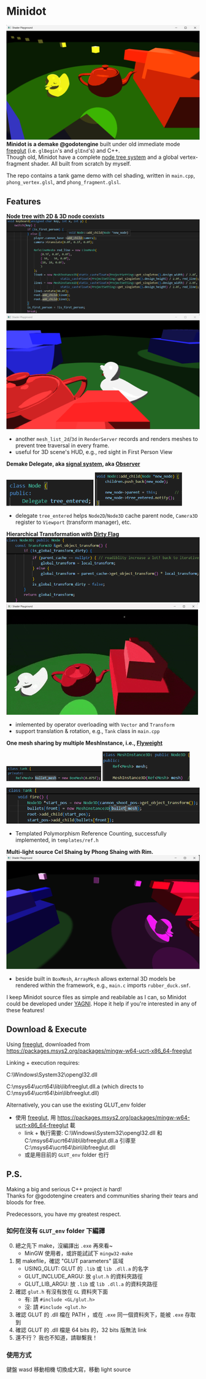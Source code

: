 # Minidot
![alt text](readme_images/first_look.png)
**Minidot is a demake @godotengine** built under old immediate mode [freeglut](https://freeglut.sourceforge.net/) (i.e. `glBegin`'s and `glEnd`'s) and C++.  
Though old, Minidot have a complete [node tree system](https://docs.godotengine.org/en/stable/getting_started/introduction/key_concepts_overview.html#nodes) and a global vertex-fragment shader. All built from scratch by myself.

The repo contains a tank game demo with cel shading, written in `main.cpp`, `phong_vertex.glsl`, and `phong_fragment.glsl`.

## Features
**Node tree with 2D & 3D node coexists**
![alt text](readme_images/node_tree_usage.png)
![alt text](readme_images/first_person_sight.png)
- another `mesh_list_2d`/`3d` in `RenderServer` records and renders meshes to prevent tree traversal in every frame.   
- useful for 3D scene's HUD, e.g., red sight in First Person View

**Demake Delegate, aka [signal system](https://docs.godotengine.org/en/stable/classes/class_signal.html), aka [Observer](https://gameprogrammingpatterns.com/observer.html)**
<p float="left">
  <img src="readme_images/delegate_declare.png" width="45%" />
  <img src="readme_images/delegate_notify.png" width="45%" /> 
</p>

- delegate `tree_entered` helps `Node2D`/`Node3D` cache parent node, `Camera3D` register to `Viewport` (transform manager), etc.

**Hierarchical Transformation with [Dirty Flag](https://gameprogrammingpatterns.com/dirty-flag.html)**
![alt text](readme_images/hierarchical_transform_dirty_flag.png)
![alt text](readme_images/hierarchical_transform.gif)
- imlemented by operator overloading with `Vector` and `Transform`
- support translation & rotation, e.g., `Tank` class in `main.cpp`

**One mesh sharing by multiple MeshInstance, i.e., [Flyweight](https://gameprogrammingpatterns.com/flyweight.html)** 
 <p float="left">
  <img src="readme_images/flyweight_init.png" width="49%" />
  <img src="readme_images/flyweight_declare.png" width="45%" /> 
</p>

![alt text](readme_images/flyweight_usage.png)

- Templated Polymorphism Reference Counting, successfully implemented, in `templates/ref.h` 

**Multi-light source Cel Shaing by Phong Shaing with Rim.**
![alt text](readme_images/multi_light_source.png)
- beside built in `BoxMesh`, `ArrayMesh` allows external 3D models be rendered within the framework, e.g., `main.c` imports `rubber_duck.smf`. 


I keep Minidot source files as simple and reabilable as I can, so Minidot could be developed under [YAGNI](https://en.wikipedia.org/wiki/You_aren%27t_gonna_need_it). Hope it help if you're interested in any of these features!  

## Download & Execute 
Using [freeglut](https://freeglut.sourceforge.net/), downloaded from https://packages.msys2.org/packages/mingw-w64-ucrt-x86_64-freeglut

Linking + execution requires:

C:\Windows\System32\opengl32.dll

C:\msys64\ucrt64\lib\libfreeglut.dll.a (which directs to C:\msys64\ucrt64\bin\libfreeglut.dll)

Alternatively, you can use the existing GLUT_env folder

- 使用 [freeglut](https://freeglut.sourceforge.net/), 用 https://packages.msys2.org/packages/mingw-w64-ucrt-x86_64-freeglut 載
    - link + 執行需要: C:\Windows\System32\opengl32.dll 和 C:\msys64\ucrt64\lib\libfreeglut.dll.a 引導至 C:\msys64\ucrt64\bin\libfreeglut.dll
    - 或是用目前的 `GLUT_env` folder 也行
## P.S.
Making a big and serious C++ project *is* hard!    
Thanks for @godotengine creaters and communities sharing their tears and bloods for free. 

Predecessors, you have my greatest respect.


### 如何在沒有 `GLUT_env` folder 下編譯 
0. 總之先下 make，沒編譯出 `.exe` 再來看~
    - MinGW 使用者，或許能試試下 `mingw32-make`
1. 開 makefile，確認 "GLUT parameters" 區域
    - USING_GLUT: GLUT 的 `.lib` 或 `lib .dll.a` 的名字
    - GLUT_INCLUDE_ARGU: 放 `glut.h` 的資料夾路徑
    - GLUT_LIB_ARGU: 放 `.lib` 或 `lib .dll.a` 的資料夾路徑
2. 確認 `glut.h` 有沒有放在 `GL` 資料夾下面
    - 有: 請 `#include <GL/glut.h>`
    - 沒: 請 `#include <glut.h>`
3. 確認 GLUT 的 .dll 檔在 PATH ，或在 `.exe` 同一個資料夾下，能被 `.exe` 存取到
4. 確認 GLUT 的 .dll 檔是 64 bits 的，32 bits 版無法 link
5. 還不行？ 我也不知道，請聯繫我！


### 使用方式
鍵盤 wasd 移動相機
切換成大寫，移動 light source


<!-- # 參考資料
- 依我的理解簡化(刻/抄)了 Godot node 系統: https://github.com/godotengine/godot/tree/master
    - nodes 做主要 object, memory management
        - 簡化: Godot Node2D 會經過 CanvaItem Node, 多了 layer 控制功能，我們改採用 Node3D 設計概念: https://github.com/godotengine/godot/blob/master/scene/3d/node_3d.h  
        - 簡化: Godot 以 RenderServer 內容物(World3D) draw, 以達到 implement independent, 我們直接畫出 child nodes 就好
            - 想法、未實作: multi-viewport, 可實作 SubViewport Node, 紀錄主 Viewport, draw 時以主 Viewport child nodes transform 乘上 SubViewport 自己 view transform, 再 render 一次即可
                - 記得 render 要使用原本的 dfs_stack, 主 Viewport 才不會重複 render 到 SubViewport child
        - 簡化: Godot 用神奇 ClassDB 實現 signal(command pattern) in Object Class for C++, C#, GDscript 互通，我們用 delegate.h 實作即可(放在 ./templates 裡)
        - 簡化: Godot 原本會用 Control Node 處理全部 UI ，我改用 Node2D-derived Node 就好~

    - resources 存 data (可以 multiple node 共用 1 resource)
        - 簡化: Godot 的 Line 以 Line2D Node implement, 把底層 Mesh 隱藏起來, 使用上比較方便 + width 能 scaling, 我們改直接用 LineMesh (width 不能 scaling...) 
        - 簡化: Godot 的 ArrayMesh 能用 Vertices Array 外東西去畫, 我們只用 Vertices Array  
        - 簡化: Godot Texture 不只 ImageTexture 還有 MeshTexture, NoiseTexture...，我們只能放 Image, 所以沒有 derived classes
            - 簡化: Godot Image loading 有專門 singleton, 能在不同地方使用 Image，不需要，不實做 Image singleton 了

    - servers 使用 nodes 與 resources，更新 node tree 或 Output  
        - 簡化: Godot 的 resources 真的只存 data, function implement 都在 servers, 這樣能同時支援 OpenGL, Vulkan 等，我們改在 resources 直接 implement，server 不用寫每個 resource 對應接口~
        - 改: Godot 處理 input 功能包在 DisplayServer 裡了，我不太喜歡，自創 InputServer

    - templates 放常用的 data type
    - config 放設定檔
    - thirdparty 放不是我寫的 code: 如 file praser
        - 老師提供的 bmp_io 是用 library(Visual Studio 的)匯入 + 小修正，好像也沒 100% detailed, 所以選擇用完整 image file parse library: stb (一樣回傳 RGB pixel array)
        
- 畫 .bmp: ChatGPT + stackoverflow 互相修正結果
    - https://stackoverflow.com/questions/24262264/drawing-a-2d-texture-in-opengl
    - https://stackoverflow.com/questions/12518111/how-to-load-a-bmp-on-glut-to-use-it-as-a-texture

- 開啟 OpenGL 預設 Anti-Aliasing: https://learnopengl.com/Advanced-OpenGL/Anti-Aliasing
    - 我只下 glutInitDisplayMode 的 GLUT_MULTISAMPLE 就有用了，反正預設的東西，有就好~
- .ttf 運作原理: https://www.youtube.com/watch?v=caLqFG6w4Mk&ab_channel=Myvar
- if v.s. empty function call: https://stackoverflow.com/questions/10797398/which-is-faster-empty-function-call-or-if-statements
    - function call 比較傷，目前 RenderServer 還是用 if 去看是否 Node 需要 draw -->

<!-- # RD (Reserch & Development) 時的自言自語
- [X] fix dirty transform 
    - Godot 用 RECURSIVE 更新 global transform: https://github.com/godotengine/godot/blob/master/scene/3d/node_3d.cpp (line 481, 115)
        - 推測不是 performance critical + 讓程式簡潔，所以醬
        - 我拒絕! 我愛 iterative!
- [ ] Viewport 2D > 3D (to camera coordinate > project transform)
    [] project transform(相對 camera position + perspective projection) 存在 Viewport, 用在 RenderServer
    - 手刻參考: https://learnopengl.com/Guest-Articles/2021/Scene/Frustum-Culling + 姚智原教授的 OpenGL 課本(2019 買的 2018 出版書)
        - 沒有實踐 Frustum-Culling (Godot 有 AABB 系統，我沒有又懶了刻...)
    - Godot 如何在 Scene Tree 中找到各種 resources (mesh, texture) 再一一畫出來？
        - 絕對不是整顆 Tree Traversal + 肥肥的 switch-case
        - doucment 的詳細解釋圖： https://docs.godotengine.org/en/stable/contributing/development/core_and_modules/internal_rendering_architecture.html#core-rendering-classes-architecture
            - 我的理解：真正的 resource 存在 RenderServer 中， 畫的時候做 linked-list Traversal https://github.com/godotengine/godot/blob/master/servers/rendering/renderer_rd/renderer_canvas_render_rd.cpp (line 758, 907)
                - 2D, renderer_canvas_cull.cpp: _render_canvas_item_tree
                    - 其中 _cull_canvas_item 算出畫面內的物件，只畫那些
                    - cull 前仍紀錄著 parent/child 關係 (相當於 maintain 了另一個 tree, 仍包含 Node2D 等沒用物件，但比整個 tree 好很多)
                    - cull 完會變成 linked-list, 在 renderer_canvas_render_rd.cpp: canvas_render_items 中做 linked-list Traversal
                - 3D, renderer_scene_cull.cpp:
                    - 我試著看了，找不到重點(Traversal 在哪? 哪個 list, 哪個 sorting 是重點?)...
                    - GPT 整理版，聽起來很合理: 
                        - 一樣會有 list 記錄所有 mesh
                        - 會依據 depth, 與 camera 相對位置 sorting (幾乎每個 frame 都 sort), 再畫(可能 batch, batch 畫)
        - 問學長們，OpenGL 與 Vulkan 的 data structure:
            - Vertices Array(只記頂點的 1D array) + index array(哪個區域是一組的) 

    - 光查懂這些就沒時間了，哈哈...
        - 放棄手刻，用 high level OpenGL function 設 camera + 管他的肥肥 switch case 下去, 直接搞定吧 
        - 簡化。改
            - 一樣的 Node 系統，但
            - 2D: render_server 多紀錄"DrawingTexture(texture + global transform) 的 linked-list" (Godot 可能能用 2D 顯示的很多 + 想分離 Server/Node 系統，選擇 maintain 一個 tree, 我們都不需要~)
            - 3D: render_server 多紀錄"DrawingMesh(Mesh + global transform) 的 linked-list"
        - 因為很常 Add, Remove, 不用 Array
            - 3D Sorting 交給 OpenGL 做 (要做就得做 projection transform + depth test sorting + frustum culling 才完整，有點太多...)
            - 2D Sorting 在 addition(反向 traverse 找上一項, 大部分 Node2D 都有 texture 所以很快) / removal(Node2D 也紀錄 list 刪除)
        - Resource 以 RefCount 存 
            - node 與 linked list 只存 Ref
            - 當 RefCount 的 Ref 數量歸 0, 自動 free 自己
        - Node 要紀錄 Drawingtexture/Mesh, 在改動時通知 render_server 改動
            - **與 dirty 系統不相容? (render_server 畫，不會通知 Node)**
            - Godot 2D 似乎很暴力：
                - 每次畫，就 clear 自己 https://github.com/godotengine/godot/blob/master/scene/main/canvas_item.cpp (CanvasItem::_redraw_callback)
                - 然後每次 draw 再創一個回來 https://github.com/godotengine/godot/blob/master/scene/resources/texture.cpp (Texture2D::draw)
                - 怪怪的，CanvasItem 是 Node, Texture2D 是 Resource, 不能混為一談 
                - 有點太多了，我查不下去了...
            - 最後小結: 
                - 根據 https://github.com/godotengine/godot/blob/master/servers/rendering/renderer_rd/renderer_canvas_render_rd.cpp (RendererCanvasRenderRD::canvas_render_items), Server 內 canvas_item 也要算 transform
                - 再加上 https://github.com/godotengine/godot/blob/master/scene/main/canvas_item.cpp (CanvasItem::get_global_transform) 沒有通知 RenderServer 
                - 很可能他們 maintain 了兩份 local > gloabl 的 transform，讓 Server/Node 端真、獨立運作
                    - 想 Server 通知 Node + 不 coupling Node 系統，可以發 signal，但每個 draw 都發(signal 無法 inline)，有點太多 function call...
                - P.S. 3D 似乎也是:
                    - https://github.com/godotengine/godot/blob/master/scene/3d/mesh_instance_3d.cpp (MeshInstance3D::_mesh_changed), 把 Mesh 加入 `Instance`(有 transform3D) in RenderServer 
                    - `RS` Macro == RenderServer, 我因為這樣看不懂很久，超煩！  
            - 看來:
                - 對壓，都要存 reference 了，不如存 Node 的 reference 就好!
                    - 不行， mesh_instance_2d(Node2D) 放的是 mesh(3D)
                    - 那就是 mesh_instance_2d 的錯了！
                - Godot Server/Node 是分開的，在 2D Node 創 3D 容易
                    - 但我們不是！
                    - 決定特殊 Node 用特殊對應方式： mesh_instance_2d 其實是 Node3D, 就完全沒問題啦！
                    - progrogate change 的部分?
                        - 2D > 3D 做不到！
                    - Godot 的 mesh_instance_2d 怎麼處理？
                        - https://github.com/godotengine/godot/blob/master/scene/2d/mesh_instance_2d.cpp (MeshInstance2D::_notification) 接收 redraw 後要做的事
                        - 這裡 call 了 CanvasItem::draw_mesh
                        - 原來他們是先分 2D/3D 再分 Mesh/Texture, 我妄想 Mesh/Texture 就能函蓋 2D/3D 有點太難了
                    - 等等他們確實在 2D 使用 notify 機制了
                        - 類似 `void Update`, 在 draw 前會先去 call notify, 能寫遊戲機制之類的
            - 結:
                - 最佳: Mesh/Texture + Trnasform 
                    - 因 dirty 做不到
                - 次佳: Mesh/Texture + Node2D/Node3D + get_global_transform
                    - 因 mesh_instance_2d 做不到 
                - 次次佳: draw notify (紀錄 Node2D/Node3D) + Node2D/Node3D draw call > Mesh/Texture 的 draw   
                    - 但為了 10% 的 mesh_instance_2d/Texture in 3D, 放棄 90% performance ，感覺有點遭
                - 次佳、改： ... + mesh_instance_2d DIRTY HACKS
                    - 問題：怎麼 hack?
                    - main problem:
                        1. draw 需要 Node3D 的 get_global_transform
                        2. progrogate transform 需要 Node2D 的 get_global_transform, 基本上不相通
                    - 唯一解法: (共用變數? 需要將原本 transform pointer/Ref, 每次 access 都多一層 indirection/memory access, 我覺得不好) 
                        - draw 或 local transform 後提供 notify 機制
                        - draw 後: 不如用次次佳解； 所以 **update 完 local transform 後 notify, 同步 mesh_instance_2d 中的 Node3D transform**是最佳解
                        - 因為 local transform 最少 + 計算最少，我很滿意這個結果
                            - 小缺點: 這是 Godot 分開 Node/Server 的 fu, draw in Node3D 不會更新 Transform2D, 但 mesh_instance_2d 很稀有，為了 90% reabiblity + performance，沒差 
                        - 目前: 只有 2D 會 notify 而已，需要再加
            - 除了 culling 部分懶了實踐，其他都有了！
                - ***沒時間實作 "以 tree order" 加入...***, 只是直接加而已
                - 也沒有 sprite2D 了!! 先求有再求好!
- [X] RefCounted
    - RefCounted 一定要 Ref (Ref has a `Type`) 才行，不可能有 class 能同時 "只有 counter + pointer" / "有整個 class data member"，畢竟**變數一下去整個 data member 一定要 malloc 好**，`Type` is a/has a RefCount 不可行。
    - Godot 中 RefCounted 這個 base 感覺很沒用，所以我只實作 Ref
- [X] Node3D
- [X] moving & rotate
- [X] MeshInstance3D
    - [X] server: 3D > glLookAt+Orth2D > 2D 
        - 2D 守 tree order 3D 不用，必須分開
        - 都分開了，那能特殊處理 2D 的 Mesh? Ans: 可以!
            - 哈! 當時從沒想到分開，是最簡單&最實際的，大人果然比較厲害!
    - [X] add mesh in 3D (remove mesh 2D/3D in one function)
    - [X] render 
    - [X] moving & rotate
    - [X] get mesh (modifiable, for Ref)
        - 原本就是 public 了!
        - 除了 main 其他 scope 都能使 Ref 正確被 free, 所以決定維持 "先創 ArrayMesh > 給 Ref<Mesh> > 給 MeshInstance" 模式
            - main 可以手動多加 scope 解決此問題
- [X] camera3D
    - [X] server: camera setting > 3D > glLookAt+Orth2D > 2D 
    - no 2D, yet!
    - **heavily OpenGL**
- [X] BoxMesh
- [X] PointLight
    - **重要假設**: 所有 Node 進入 tree 都是只進不出 (除非被 free)
        - if 沒有此，需要 `on_tree_exit`, 在 camera, light, node3d/node2d 的 cache 都要加對應處理  
    - **heavily OpenGL**
---- (fast hw2) ----
- [ ] Input Callback -->